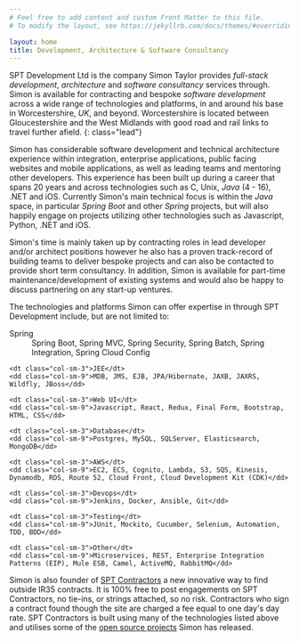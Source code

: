 ```yaml
---
# Feel free to add content and custom Front Matter to this file.
# To modify the layout, see https://jekyllrb.com/docs/themes/#overriding-theme-defaults

layout: home
title: Development, Architecture & Software Consultancy
---
```


SPT Development Ltd is the company Simon Taylor provides *full-stack* *development*, *architecture* and *software consultancy* services through. Simon is available for contracting and bespoke *software development* across a wide range of technologies and platforms, in and around his base in Worcestershire, *UK*, and beyond. Worcestershire is located between Gloucestershire and the West Midlands with good road and rail links to travel further afield.
{: class="lead"}

Simon has considerable software development and technical architecture experience within integration, enterprise applications, public facing websites and mobile applications, as well as leading teams and mentoring other developers. This experience has been built up during a career that spans 20 years and across technologies such as C, Unix, *Java* (4 - 16), .NET and iOS. Currently Simon's main technical focus is within the *Java* space, in particular *Spring Boot* and other *Spring* projects, but will also happily engage on projects utilizing other technologies such as Javascript, Python, .NET and iOS.

Simon's time is mainly taken up by contracting roles in lead developer and/or architect positions however he also has a proven track-record of building teams to deliver bespoke projects and can also be contacted to provide short term consultancy. In addition, Simon is available for part-time maintenance/development of existing systems and would also be happy to discuss partnering on any start-up ventures.
        
The technologies and platforms Simon can offer expertise in through SPT Development include, but are not limited to:

<dl class="row">
    <dt class="col-sm-3">Spring</dt>
    <dd class="col-sm-9">Spring Boot, Spring MVC, Spring Security, Spring Batch, Spring Integration, Spring Cloud Config</dd>
                
    <dt class="col-sm-3">JEE</dt>
    <dd class="col-sm-9">MDB, JMS, EJB, JPA/Hibernate, JAXB, JAXRS, Wildfly, JBoss</dd>

    <dt class="col-sm-3">Web UI</dt>
    <dd class="col-sm-9">Javascript, React, Redux, Final Form, Bootstrap, HTML, CSS</dd>

    <dt class="col-sm-3">Database</dt>
    <dd class="col-sm-9">Postgres, MySQL, SQLServer, Elasticsearch, MongoDB</dd>

    <dt class="col-sm-3">AWS</dt>
    <dd class="col-sm-9">EC2, ECS, Cognito, Lambda, S3, SQS, Kinesis, Dynamodb, RDS, Route 52, Cloud Front, Cloud Development Kit (CDK)</dd>

    <dt class="col-sm-3">Devops</dt>
    <dd class="col-sm-9">Jenkins, Docker, Ansible, Git</dd>

    <dt class="col-sm-3">Testing</dt>
    <dd class="col-sm-9">JUnit, Mockito, Cucumber, Selenium, Automation, TDD, BDD</dd>

    <dt class="col-sm-3">Other</dt>
    <dd class="col-sm-9">Microservices, REST, Enterprise Integration Patterns (EIP), Mule ESB, Camel, ActiveMQ, RabbitMQ</dd>
</dl>

Simon is also founder of <a href="https://spt.contractors">SPT Contractors</a> a new innovative way to find outside IR35 contracts. It is 100% free to post engagements on SPT Contractors, no tie-ins, or strings attached, so no risk. Contractors who sign a contract found though the site are charged a fee equal to one day's day rate. SPT Contractors is built using many of the technologies listed above and utilises some of the [open source projects](/opensource) Simon has released.
